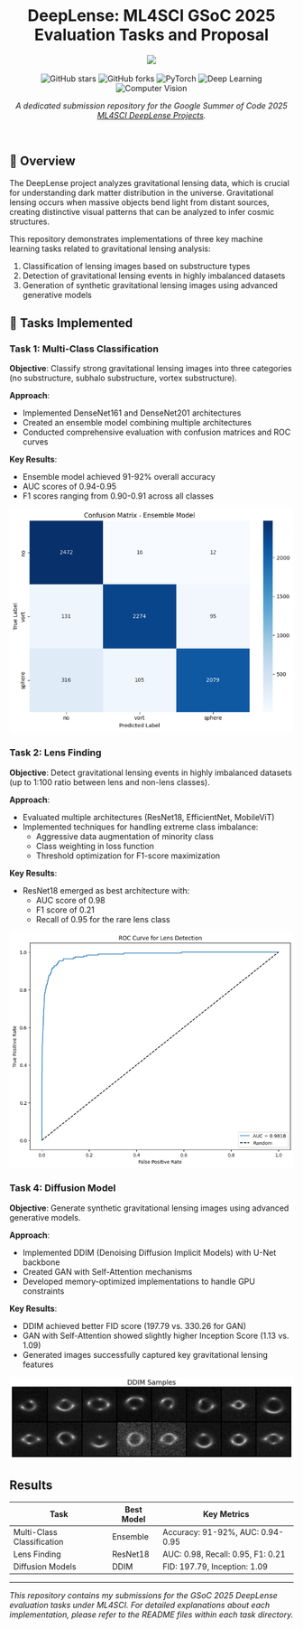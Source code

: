 <div align="center">
  
# DeepLense: ML4SCI GSoC 2025 Evaluation Tasks and Proposal
  
<a href="https://gist.github.com/XAheli/8391f6bdae596e82fe0260c215c5ab8c" target="_blank"><img src="https://img.shields.io/badge/Google%20Summer%20of%20Code-2025-fbbc05?style=flat&logo=data%3Aimage%2Fpng%3Bbase64%2CiVBORw0KGgoAAAANSUhEUgAAAGQAAABkCAMAAABHPGVmAAAALVBMVEVHcEz7vQD7vQD8vQD7vQD8vQD7vQD8vQD8vQD7vQD7vQD8vQD7vQD7vQD7vQAgxtLpAAAADnRSTlMAZvVQ6QrVPhl6oSmHvzL6LQUAAASGSURBVHjatdnZdusgDAVQELMY%2Fv9zb2%2Bwc%2BIKDzQLvTXB3gYBFqmaDVeKU4sCBlFyy43WqLjlBpR1BpR1BpR1xjoFxmIFBpSVBpSVBpSVBpSVBpQ1xvdK1oPgblhfOWltjNaJq7ddYT2IfImYJqMDrENUChGDZn%2FWQ%2FMHxBcD4BMyBc5XCHkNQTq60vfIgXAx5xByju6T8V8itsT3%2FUPi6r39Ce8rp%2FCWYrHfIDXs95FZJs%2FvTob6Z4T2buQE4eikvHeG%2FoZY7TpRfDsNWzrjtP0L4s12NYhh%2BO1ZjJ9HfOjdYGo3QZx7YvwEAgOPdx3eQJlArMFA3wXSZ%2BwMQvplJGoPY6sqNU0gxcGYUVx5jtSIx3oS6HysTxEbMMDPAmkM9iFSXnPXt8nwuQ%2FYI8TH%2F425TQe7%2FnBPEH2bECI6T4t%2Bgvh4N1istR50FJdeIX1Ek%2FqJdGGQOWmAa4u7rn18vuuIzUq52gbxvpiSuzIau%2BuO9FUUfTvvCjcoQ4MMltRnEOqF0pdD%2FwiBZWxoqGCn8r2VGKIUCHOoTyHK2g7y1bsJRRqNe3%2FlXv5GbNhWEWXxbsf1UITRF4kYcM4KiI%2FbeFIevNNq7P2EIg0bVL%2BfqCcyYV2rbDdExWSPjUPPGBRh9JTowTscW0Dqf%2BwLXGmPthgKKMJo1f1OSQ29hf1Mbdlmg5NFV1H7KoICA3mruIQ4vl4TTFhvuAlxxrdb1J55KMJoBatEPCv6mr3sJzK%2F9RQKDAx49Ji5ctSLwsxAxgyuiduOAeVtIG14zppPKtAka9lcMZz71IHyNoAcCpvIx6UfxGLleCim3ggUpe0dQhe7I86mWvQERZmCIocryAqPsdYOSQlVIjCgyMRbLSaXxi3GD4LEw4AipzCyyvS5a5ThMpJTGAYUuQljhiWL53R11FN5BxhQsK0UWbE747E7evGV2FaEAUWmDave0H4LQxg6nErl1IEBBRdmOzjkBPpdqFB%2BpUtUGb0tDKloZP44hQLthQoDwXYiXlowpMJIymExdARL8SViYzymhGEMFR%2FR3cOyNoRCpQcZFu1s6AsNhlQuSiJP%2B1Kk90dNRHW9BYyhwlszhNgdb05CjmGcKDb3DotAoYIYV9wWxjDSZcHNmN%2Fj0KpPm3R7dMjq7HlrSokvjIqjww3SEhb4XJDpg3CLvM9%2BPG%2FMHOcaOwzYRFScNe8QHJb9nOEDhvkGwV48eZC3BgfzWwSHZaXthKEVMvkMaQnKhKESzSCkJ37uQqlJ7RmCIcbr%2By5qUEjiIwQK3q4yZKHqYDxEUIo4U6%2BNahxKr0kEZwv8HC%2BDqo69UaI2ieBAujN2RNhOoPybQjBr9oNSKNXSoQ%2B2luCUQuk1iSCIg9oiZl24Vv8TtXLROaotAtO3%2F9ooWSFcjDnH6BQio2SZQSRz%2FpsPfsifQ2RY1tmNBM3oxQRCbRjkOZn%2FEACT2J%2B1vkZiGESyG1SZS%2FqJ1wTogE1hEFHNh9yNCbvvREwqCwwoawwoKw0oKw0oKw0oKw0oKw0oKw0oMFYqMFYqMFYqMBYq88Y%2FxB7wiOJRvWkAAAAASUVORK5CYII%3D" /></a>

![GitHub stars](https://img.shields.io/github/stars/XAheli/DeepLense_ML4SCI-GSoC25?style=social)
![GitHub forks](https://img.shields.io/github/forks/XAheli/DeepLense_ML4SCI-GSoC25?style=social)
![PyTorch](https://img.shields.io/badge/PyTorch-%23EE4C2C.svg?&logo=PyTorch)
![Deep Learning](https://img.shields.io/badge/Deep%20Learning-%230077B5.svg?logo=deep-learning)
![Computer Vision](https://img.shields.io/badge/Computer%20Vision-%23A100FF.svg?logo=OpenCV)


*A dedicated submission repository for the Google Summer of Code 2025 [ML4SCI DeepLense Projects](https://ml4sci.org/gsoc/projects/2025/project_DEEPLENSE.html).*
  
</div>

<br>

## 🔭 Overview

The DeepLense project analyzes gravitational lensing data, which is crucial for understanding dark matter distribution in the universe. Gravitational lensing occurs when massive objects bend light from distant sources, creating distinctive visual patterns that can be analyzed to infer cosmic structures.

This repository demonstrates implementations of three key machine learning tasks related to gravitational lensing analysis:
1. Classification of lensing images based on substructure types
2. Detection of gravitational lensing events in highly imbalanced datasets
3. Generation of synthetic gravitational lensing images using advanced generative models

## 🚀 Tasks Implemented

### Task 1: Multi-Class Classification

**Objective**: Classify strong gravitational lensing images into three categories (no substructure, subhalo substructure, vortex substructure).

**Approach**:
- Implemented DenseNet161 and DenseNet201 architectures
- Created an ensemble model combining multiple architectures
- Conducted comprehensive evaluation with confusion matrices and ROC curves

**Key Results**:
- Ensemble model achieved 91-92% overall accuracy
- AUC scores of 0.94-0.95
- F1 scores ranging from 0.90-0.91 across all classes

![Ensemble Model Confusion Matrix](https://github.com/XAheli/DeepLense_ML4SCI-GSoC25/blob/main/Common%20Test%20I/Images/Ensemble/download.png)


### Task 2: Lens Finding

**Objective**: Detect gravitational lensing events in highly imbalanced datasets (up to 1:100 ratio between lens and non-lens classes).

**Approach**:
- Evaluated multiple architectures (ResNet18, EfficientNet, MobileViT)
- Implemented techniques for handling extreme class imbalance:
  - Aggressive data augmentation of minority class
  - Class weighting in loss function
  - Threshold optimization for F1-score maximization
  
**Key Results**:
- ResNet18 emerged as best architecture with:
  - AUC score of 0.98
  - F1 score of 0.21
  - Recall of 0.95 for the rare lens class

![Best Model ROC](https://github.com/XAheli/DeepLense_ML4SCI-GSoC25/blob/main/Specific%20Test%20II%20Lens%20Finding/Images/best%20model_ROC.png)


### Task 4: Diffusion Model

**Objective**: Generate synthetic gravitational lensing images using advanced generative models.

**Approach**:
- Implemented DDIM (Denoising Diffusion Implicit Models) with U-Net backbone
- Created GAN with Self-Attention mechanisms
- Developed memory-optimized implementations to handle GPU constraints

**Key Results**:
- DDIM achieved better FID score (197.79 vs. 330.26 for GAN)
- GAN with Self-Attention showed slightly higher Inception Score (1.13 vs. 1.09)
- Generated images successfully captured key gravitational lensing features

![DDIM Samples](https://github.com/XAheli/DeepLense_ML4SCI-GSoC25/blob/main/Specific%20Test%20IV%20Diffusion%20Model/DDIM%20Diffusion/Images/DDIM%20Samples.png)

## Results

| Task | Best Model | Key Metrics |
|------|------------|-------------|
| Multi-Class Classification | Ensemble | Accuracy: 91-92%, AUC: 0.94-0.95 |
| Lens Finding | ResNet18 | AUC: 0.98, Recall: 0.95, F1: 0.21 |
| Diffusion Models | DDIM | FID: 197.79, Inception: 1.09 |

---

*This repository contains my submissions for the GSoC 2025 DeepLense evaluation tasks under ML4SCI. For detailed explanations about each implementation, please refer to the README files within each task directory.*
